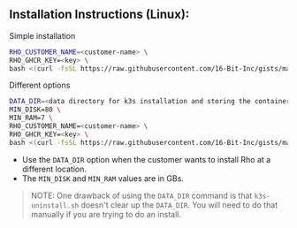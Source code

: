 ## Installation Instructions (Linux):

Simple installation
```bash
RHO_CUSTOMER_NAME=<customer-name> \
RHO_GHCR_KEY=<key> \
bash <(curl -fsSL https://raw.githubusercontent.com/16-Bit-Inc/gists/main/install-rho.sh)
```

Different options
```bash
DATA_DIR=<data directory for k3s installation and storing the container images> \
MIN_DISK=80 \
MIN_RAM=7 \
RHO_CUSTOMER_NAME=<customer-name> \
RHO_GHCR_KEY=<key> \
bash <(curl -fsSL https://raw.githubusercontent.com/16-Bit-Inc/gists/main/install-rho.sh)
```

- Use the `DATA_DIR` option when the customer wants to install Rho at a different location.
- The `MIN_DISK` and `MIN_RAM` values are in GBs.

> NOTE: One drawback of using the `DATA_DIR` command is that `k3s-uninstall.sh` doesn't clear up the `DATA_DIR`. You will need to do that manually if you are trying to do an install.
